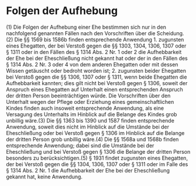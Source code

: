 # Folgen der Aufhebung

(1) Die Folgen der Aufhebung einer Ehe bestimmen sich nur in den nachfolgend genannten Fällen nach den Vorschriften über die Scheidung.(2) Die §§ 1569 bis 1586b finden entsprechende Anwendung  1.
 zugunsten eines Ehegatten, der bei Verstoß gegen die §§ 1303, 1304, 1306, 1307 oder § 1311 oder in den Fällen des § 1314 Abs. 2 Nr. 1 oder 2 die Aufhebbarkeit der Ehe bei der Eheschließung nicht gekannt hat oder der in den Fällen des § 1314 Abs. 2 Nr. 3 oder 4 von dem anderen Ehegatten oder mit dessen Wissen getäuscht oder bedroht worden ist;
 2.
 zugunsten beider Ehegatten bei Verstoß gegen die §§ 1306, 1307 oder § 1311, wenn beide Ehegatten die Aufhebbarkeit kannten; dies gilt nicht bei Verstoß gegen § 1306, soweit der Anspruch eines Ehegatten auf Unterhalt einen entsprechenden Anspruch der dritten Person beeinträchtigen würde.
Die Vorschriften über den Unterhalt wegen der Pflege oder Erziehung eines gemeinschaftlichen Kindes finden auch insoweit entsprechende Anwendung, als eine Versagung des Unterhalts im Hinblick auf die Belange des Kindes grob unbillig wäre.(3) Die §§ 1363 bis 1390 und 1587 finden entsprechende Anwendung, soweit dies nicht im Hinblick auf die Umstände bei der Eheschließung oder bei Verstoß gegen § 1306 im Hinblick auf die Belange der dritten Person grob unbillig wäre.(4) Die §§ 1568a und 1568b finden entsprechende Anwendung; dabei sind die Umstände bei der Eheschließung und bei Verstoß gegen § 1306 die Belange der dritten Person besonders zu berücksichtigen.(5) § 1931 findet zugunsten eines Ehegatten, der bei Verstoß gegen die §§ 1304, 1306, 1307 oder § 1311 oder im Falle des § 1314 Abs. 2 Nr. 1 die Aufhebbarkeit der Ehe bei der Eheschließung gekannt hat, keine Anwendung. 

